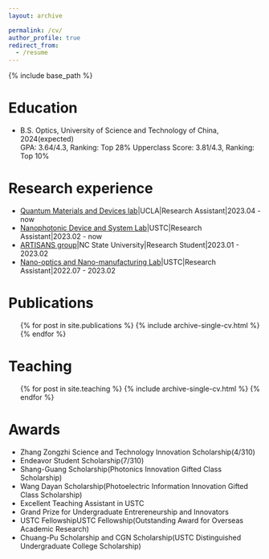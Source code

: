```yaml
---
layout: archive

permalink: /cv/
author_profile: true
redirect_from:
  - /resume
---
```


{% include base_path %}

Education
======
* B.S. Optics, University of Science and Technology of China, 2024(expected)<br/>
  GPA: 3.64/4.3, Ranking: Top 28%
  Upperclass Score: 3.81/4.3, Ranking: Top 10%

Research experience
======
* [Quantum Materials and Devices lab](https://qmdlab.seas.ucla.edu/)|UCLA|Research Assistant|2023.04 - now
* [Nanophotonic Device and System Lab](http://np.ustc.edu.cn./main.htm)|USTC|Research Assistant|2023.02 - now 
* [ARTISANS group](https://www.ne.ncsu.edu/artisans/)|NC State University|Research Student|2023.01 - 2023.02
* [Nano-optics and Nano-manufacturing Lab](http://staff.ustc.edu.cn/~lwang121/index.html)|USTC|Research Assistant|2022.07 - 2023.02
 
Publications
======
  <ul>{% for post in site.publications %}
    {% include archive-single-cv.html %}
  {% endfor %}</ul>
  

  
Teaching
======
  <ul>{% for post in site.teaching %}
    {% include archive-single-cv.html %}
  {% endfor %}</ul>

Awards
======
* Zhang Zongzhi Science and Technology Innovation Scholarship(4/310)
* Endeavor Student Scholarship(7/310)
* Shang-Guang Scholarship(Photonics Innovation Gifted Class Scholarship)
* Wang Dayan Scholarship(Photoelectric Information Innovation Gifted Class Scholarship)
* Excellent Teaching Assistant in USTC
* Grand Prize for Undergraduate Entrereneurship and Innovators
* USTC FellowshipUSTC Fellowship(Outstanding Award for Overseas Academic Research)
* Chuang-Pu Scholarship and CGN Scholarship(USTC Distinguished Undergraduate College Scholarship)
  
